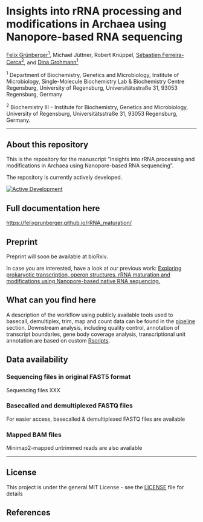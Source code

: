 Insights into rRNA processing and modifications in Archaea using
Nanopore-based RNA sequencing
================
<a href="https://orcid.org/0000-0001-7444-2408">Felix
Grünberger<sup>1</sup></a>, Michael Jüttner, Robert Knüppel,
<a href="https://orcid.org/0000-0002-0522-843X">Sébastien
Ferreira-Cerca<sup>2</sup></a>, and
<a href="https://orcid.org/0000-0002-0570-2517">Dina
Grohmann<sup>1</sup></a>  

<sup>1</sup> Department of Biochemistry, Genetics and Microbiology,
Institute of Microbiology, Single-Molecule Biochemistry Lab &
Biochemistry Centre Regensburg, University of Regensburg,
Universitätsstraße 31, 93053 Regensburg, Germany

<sup>2</sup> Biochemistry III – Institute for Biochemistry, Genetics and
Microbiology, University of Regensburg, Universitätsstraße 31, 93053
Regensburg, Germany.

<!-- README.md is generated from README.Rmd. Please edit that file -->

------------------------------------------------------------------------

## About this repository

This is the repository for the manuscript “Insights into rRNA processing
and modifications in Archaea using Nanopore-based RNA sequencing”.

The repository is currently actively developed.

[![Active
Development](https://img.shields.io/badge/Maintenance%20Level-Actively%20Developed-brightgreen.svg)](https://gist.github.com/cheerfulstoic/d107229326a01ff0f333a1d3476e068d)

## Full documentation here

<https://felixgrunberger.github.io/rRNA_maturation/>

## Preprint

Preprint will soon be available at bioRxiv.

In case you are interested, have a look at our previous work: [Exploring
prokaryotic transcription, operon structures, rRNA maturation and
modifications using Nanopore-based native RNA
sequencing.](%22https://www.biorxiv.org/content/10.1101/2019.12.18.880849v2.full%22)

## What can you find here

A description of the workflow using publicly available tools used to
basecall, demultiplex, trim, map and count data can be found in the
[pipeline](pipeline) section. Downstream analysis, including quality
control, annotation of transcript boundaries, gene body coverage
analysis, transcriptional unit annotation are based on custom
[Rscripts](Rscripts).

## Data availability

### Sequencing files in original FAST5 format

Sequencing files XXX

### Basecalled and demultiplexed FASTQ files

For easier access, basecalled & demultiplexed FASTQ files are available

### Mapped BAM files

Minimap2-mapped untrimmed reads are also available

------------------------------------------------------------------------

## License

This project is under the general MIT License - see the
[LICENSE](LICENSE) file for details

## References
